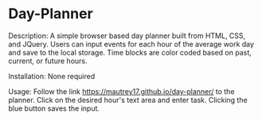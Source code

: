 # Day-Planner
Description: A simple browser based day planner built from HTML, CSS, and JQuery. Users can input events for each hour of the average work day and save to the local storage. Time blocks are color coded based on past, current, or future hours.

Installation: None required

Usage: Follow the link https://mautrey17.github.io/day-planner/ to the planner. Click on the desired hour's text area and enter task. Clicking the blue button saves the input.
